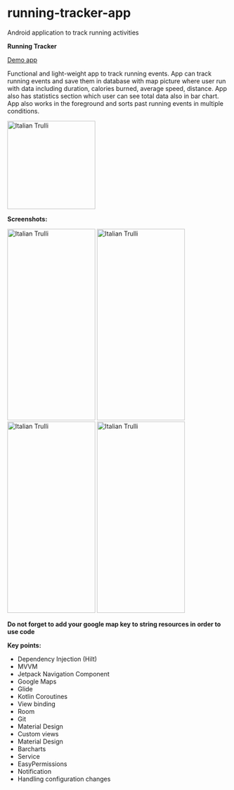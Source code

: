 # running-tracker-app
Android application to track running activities

**Running Tracker**

<a href="https://github.com/raheemadamboev/running-tracker/blob/master/app/release/app-release.apk">Demo app</a>

Functional and light-weight app to track running events. App can track running events and save them in database with map picture where user run with data including duration, calories burned, average speed, distance. App also has statistics section which user can see total data also in bar chart. App also works in the foreground and sorts past running events in multiple conditions.

<img src="https://i.imgur.com/9UjmrdA.png" alt="Italian Trulli" width="200" height="200">

**Screenshots:**

<img src="https://i.imgur.com/ID6t64v.jpg" alt="Italian Trulli" width="200" height="434"> <img src="https://i.imgur.com/HsFkNBt.jpg" alt="Italian Trulli" width="200" height="434"> <img src="https://i.imgur.com/PR9IQ0g.jpg" alt="Italian Trulli" width="200" height="434"> <img src="https://i.imgur.com/DrR27Cr.jpg" alt="Italian Trulli" width="200" height="434">

**Do not forget to add your google map key to string resources in order to use code**

**Key points:**

- Dependency Injection (Hilt)
- MVVM
- Jetpack Navigation Component
- Google Maps
- Glide
- Kotlin Coroutines
- View binding
- Room
- Git
- Material Design
- Custom views
- Material Design
- Barcharts
- Service
- EasyPermissions
- Notification
- Handling configuration changes
